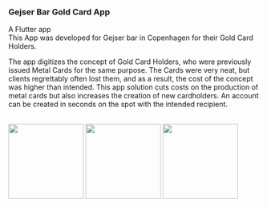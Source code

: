 ### Gejser Bar Gold Card App
A Flutter app 
<br>
This App was developed for Gejser bar in Copenhagen for their Gold Card Holders.

The app digitizes the concept of Gold Card Holders, who were previously issued Metal Cards for the same purpose. The Cards were very neat, but clients regrettably often lost them, and as a result, the cost of the concept was higher than intended. This app solution cuts costs on the production of metal cards but also increases the creation of new cardholders. An account can be created in seconds on the spot with the intended recipient.

<br>
<img src="https://github.com/MCAgithub/gejserbar_guldkort_app/assets/134640613/e4a35b80-9d60-4ad6-82a7-5f456900732b" width="150">
<img src="https://github.com/MCAgithub/gejserbar_guldkort_app/assets/134640613/f5cd325e-8965-4e27-ac11-8c69acd4bb6e" width="150">
<img src="https://github.com/MCAgithub/gejserbar_guldkort_app/assets/134640613/94f9aa8f-a3b3-4547-affe-fd49cc9d278a" width="150">


